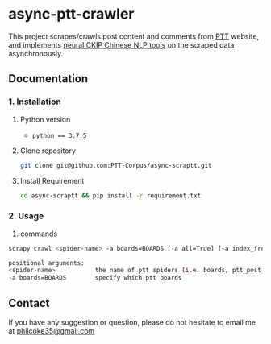 # **async-ptt-crawler**

This project scrapes/crawls post content and comments from [PTT](https://term.ptt.cc/) website, and implements [neural CKIP Chinese NLP tools](https://github.com/ckiplab/ckip-transformers) on the scraped data asynchronously.

## **Documentation**
### 1. Installation

1. Python version
   * `python == 3.7.5`

2. Clone repository

    ```bash
    git clone git@github.com:PTT-Corpus/async-scraptt.git
    ```

3. Install Requirement
    ```bash
    cd async-scraptt && pip install -r requirement.txt      
    ```

### 2. Usage

1. commands
```bash
scrapy crawl <spider-name> -a boards=BOARDS [-a all=True] [-a index_from=NUMBER -a index_to=NUMBER] [-a since=YEAR] [-a data_dir=PATH]

positional arguments:
<spider-name>           the name of ptt spiders (i.e. boards, ptt_post, and ptt_post_segmentation)
-a boards=BOARDS        specify which ptt boards
```

## Contact
If you have any suggestion or question, please do not hesitate to email me at philcoke35@gmail.com